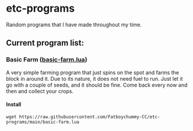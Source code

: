 # etc-programs

Random programs that I have made throughout my time.

## Current program list:

### Basic Farm ([basic-farm.lua](basic-farm.lua))
A very simple farming program that just spins on the spot and farms the block in
around it. Due to its nature, it does not need fuel to run. Just let it go with
a couple of seeds, and it should be fine. Come back every now and then and
collect your crops.

#### Install
```
wget https://raw.githubusercontent.com/Fatboychummy-CC/etc-programs/main/basic-farm.lua
```


